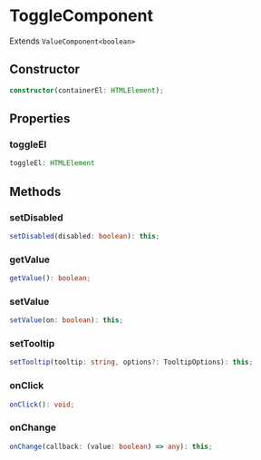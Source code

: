 <!--
 * @Author: haifeng.lu haifeng.lu@ly.com
 * @Date: 2022-12-05 09:49:20
 * @LastEditors: haifeng.lu
 * @LastEditTime: 2022-12-19 11:13:24
 * @Description: 
-->
# ToggleComponent

Extends `ValueComponent<boolean>`

## Constructor

```ts
constructor(containerEl: HTMLElement);
```

## Properties

### toggleEl

```ts
toggleEl: HTMLElement
```

## Methods

### setDisabled

```ts
setDisabled(disabled: boolean): this;
```

### getValue

```ts
getValue(): boolean;
```

### setValue

```ts
setValue(on: boolean): this;
```

### setTooltip

```ts
setTooltip(tooltip: string, options?: TooltipOptions): this;
```

### onClick

```ts
onClick(): void;
```

### onChange

```ts
onChange(callback: (value: boolean) => any): this;
```
